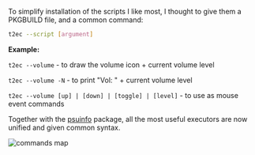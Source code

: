 To simplify installation of the scripts I like most, I thought to give them a PKGBUILD file, 
and a common command:

```bash
t2ec --script [argument]
```

**Example:**

`t2ec --volume` - to draw the volume icon + current volume level

`t2ec --volume -N` - to print "Vol: " + current volume level

`t2ec --volume [up] | [down] | [toggle] | [level]` - to use as mouse event commands

Together with the [psuinfo](https://github.com/nwg-piotr/psuinfo) package, all the most useful executors are now unified and given common syntax.

![commands map](http://nwg.pl/wiki-tint2-executors/my-panels-231118.png)
